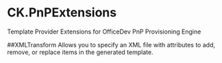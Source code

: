 # CK.PnPExtensions
Template Provider Extensions for OfficeDev PnP Provisioning Engine

##XMLTransform
Allows you to specify an XML file with attributes to add, remove, or replace items in the generated template.
